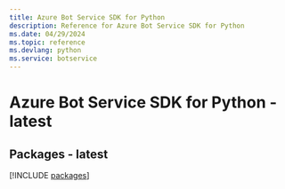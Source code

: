 ```yaml
---
title: Azure Bot Service SDK for Python
description: Reference for Azure Bot Service SDK for Python
ms.date: 04/29/2024
ms.topic: reference
ms.devlang: python
ms.service: botservice
---
```

# Azure Bot Service SDK for Python - latest
## Packages - latest
[!INCLUDE [packages](bot-service-index.md)]